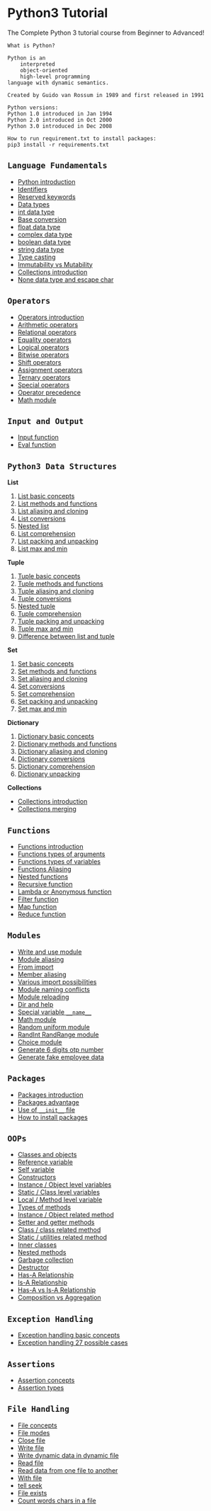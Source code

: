 # Python3 Tutorial
The Complete Python 3 tutorial course from Beginner to Advanced!

    What is Python?

    Python is an
        interpreted
        object-oriented
        high-level programming
    language with dynamic semantics.

    Created by Guido van Rossum in 1989 and first released in 1991
    
    Python versions:
    Python 1.0 introduced in Jan 1994
    Python 2.0 introduced in Oct 2000
    Python 3.0 introduced in Dec 2008
    
    How to run requirement.txt to install packages:
    pip3 install -r requirements.txt
 
## `Language Fundamentals`
* [Python introduction](01_language_fundamentals/01_Introduction.py)
* [Identifiers](01_language_fundamentals/02_Identifiers.py)
* [Reserved keywords](01_language_fundamentals/03_ReservedKeywords.py)
* [Data types](01_language_fundamentals/04_DataTypes.py)
* [int data type](01_language_fundamentals/05_DataTypes_Int.py)
* [Base conversion](01_language_fundamentals/06_BaseConversion.py)
* [float data type](01_language_fundamentals/07_DataTypes_Float.py)
* [complex data type](01_language_fundamentals/08_DataTypes_Complex.py)
* [boolean data type](01_language_fundamentals/09_DataTypes_Boolean.py)
* [string data type](01_language_fundamentals/10_DataTypes_String.py)
* [Type casting](01_language_fundamentals/11_TypeCasting.py)
* [Immutability vs Mutability](01_language_fundamentals/12_ImmutabilityVsMutability.py)
* [Collections introduction](01_language_fundamentals/13_Collections.py)
* [None data type and escape char](01_language_fundamentals/14_None_EscapeChar_Constants.py)

## `Operators`
* [Operators introduction](02_operators/01_IntroductionOperators.py)
* [Arithmetic operators](02_operators/02_ArithmeticOperators.py)
* [Relational operators](02_operators/03_RelationalOperators.py)
* [Equality operators](02_operators/04_EqualityOperators.py)
* [Logical operators](02_operators/05_LogicalOperators.py)
* [Bitwise operators](02_operators/06_BitwiseOperators.py)
* [Shift operators](02_operators/07_ShiftOperators.py)
* [Assignment operators](02_operators/08_AssignmentOperators.py)
* [Ternary operators](02_operators/09_TernaryOperators.py)
* [Special operators](02_operators/10_SpecialOperators.py)
* [Operator precedence](02_operators/11_OperatorPrecedence.py)
* [Math module](02_operators/12_MathModule.py)

## `Input and Output`
* [Input function](03_input_output/Input.py)
* [Eval function](03_input_output/Eval.py)

## `Python3 Data Structures`
**List**
1) [List basic concepts](06_1_data_structure_list/List_Basics.py)
2) [List methods and functions](06_1_data_structure_list/List_Functions.py)
3) [List aliasing and cloning](06_1_data_structure_list/List_CloningAndAliasing.py)
4) [List conversions](06_1_data_structure_list/List_ConvertingToList.py)
5) [Nested list](06_1_data_structure_list/List_NestedList.py)
6) [List comprehension](06_1_data_structure_list/List_Comprehension.py)
7) [List packing and unpacking](06_1_data_structure_list/List_PackingUnpacking.py)
8) [List max and min](06_1_data_structure_list/List_MaxMin.py)

**Tuple**
1) [Tuple basic concepts](06_2_data_structure_tuple/Tuple_Basics.py)
2) [Tuple methods and functions](06_2_data_structure_tuple/Tuple_Functions.py)
3) [Tuple aliasing and cloning](06_2_data_structure_tuple/Tuple_CloningAndAliasing.py)
4) [Tuple conversions](06_2_data_structure_tuple/Tuple_ConvertingToTuple.py)
5) [Nested tuple](06_2_data_structure_tuple/Tuple_NestedTuple.py)
6) [Tuple comprehension](06_2_data_structure_tuple/Tuple_Comprehension.py)
7) [Tuple packing and unpacking](06_2_data_structure_tuple/Tuple_PackingUnpacking.py)
8) [Tuple max and min](06_2_data_structure_tuple/Tuple_MaxMin.py)
9) [Difference between list and tuple](06_2_data_structure_tuple/Difference_ListVsTuple.py)

**Set**
1) [Set basic concepts](06_3_data_structure_set/Set_Basics.py)
2) [Set methods and functions](06_3_data_structure_set/Set_Functions.py)
3) [Set aliasing and cloning](06_3_data_structure_set/Set_CloningAndAliasing.py)
4) [Set conversions](06_3_data_structure_set/Set_ConvertingToSet.py)
5) [Set comprehension](06_3_data_structure_set/Set_Comprehension.py)
6) [Set packing and unpacking](06_3_data_structure_set/Set_PackingUnpacking.py)
7) [Set max and min](06_3_data_structure_set/Set_MaxMin.py)

**Dictionary**
1) [Dictionary basic concepts](06_4_data_structure_dictionary/Dict_Basics.py)
2) [Dictionary methods and functions](06_4_data_structure_dictionary/Dict_Functions.py)
3) [Dictionary aliasing and cloning](06_4_data_structure_dictionary/Dict_CloningAndAliasing.py)
4) [Dictionary conversions](06_4_data_structure_dictionary/Dict_Conversions.py)
5) [Dictionary comprehension](06_4_data_structure_dictionary/Dict_Comprehension.py)
6) [Dictionary unpacking](06_4_data_structure_dictionary/Dict_Unpacking.py)

**Collections**
* [Collections introduction](06_0_data_structure_collections/Collections_Introduction.py)
* [Collections merging](06_0_data_structure_collections/Collections_Merging.py)

## `Functions`
* [Functions introduction](07_functions/Function_Introduction.py)
* [Functions types of arguments](07_functions/Function_TypesOfArguments.py)
* [Functions types of variables](07_functions/Function_TypesOfVariables.py)
* [Functions Aliasing](07_functions/Functions_Aliasing.py)
* [Nested functions](07_functions/Functions_Nested.py)
* [Recursive function](07_functions/Functions_Recursive.py)
* [Lambda or Anonymous function](07_functions/Functions_Lambda_Anonymous.py)
* [Filter function](07_functions/Functions_Lambda_Filter.py)
* [Map function](07_functions/Functions_Map.py)
* [Reduce function](07_functions/Functions_Reduce.py)

## `Modules`
* [Write and use module](08_modules/01_WriteAndUseModule.py)
* [Module aliasing](08_modules/02_ModuleAliasing.py)
* [From import](08_modules/03_FromImport.py)
* [Member aliasing](08_modules/04_MemberAliasing.py)
* [Various import possibilities](08_modules/05_VariousImportPossibilities.py)
* [Module naming conflicts](08_modules/06_ModuleNamingConflicts.py)
* [Module reloading](08_modules/07_ModuleReloading.py)
* [Dir and help](08_modules/08_DirAndHelp.py)
* [Special variable `__name__`](08_modules/09_SpecialVariable__name__.py)
* [Math module](08_modules/10_MathModule.py)
* [Random uniform module](08_modules/11_Random_Uniform_Module.py)
* [RandInt RandRange module](08_modules/12_RandInt_RandRange_Module.py)
* [Choice module](08_modules/13_ChoiceModule.py)
* [Generate 6 digits otp number](08_modules/14_GenerateSixDigitsOTPNumber.py)
* [Generate fake employee data](08_modules/15_GenerateFakeEmployeeData.py)

## `Packages`
* [Packages introduction](09_packages/01_PackageIntroduction.py)
* [Packages advantage](09_packages/01_PackageIntroduction.py)
* [Use of `__init__` file](09_packages/02_UseOf__init__file.py)
* [How to install packages](09_packages/03_InstallPackage.py)

## `OOPs`
* [Classes and objects](10_oops/01_ClassAndObjects.py)
* [Reference variable](10_oops/02_ReferenceVariable.py)
* [Self variable](10_oops/03_SelfVariable.py)
* [Constructors](10_oops/04_Constructors.py)
* [Instance / Object level variables](10_oops/05_InstanceVariable.py)
* [Static / Class level variables](10_oops/06_StaticVariable.py)
* [Local / Method level variable](10_oops/07_LocalVariable.py)
* [Types of methods](10_oops/08_TypesOfMethods.py)
* [Instance / Object related method](10_oops/09_InstanceMethod.py)
* [Setter and getter methods](10_oops/10_SetterGetterMethod.py)
* [Class / class related method](10_oops/11_ClassMethod.py)
* [Static / utilities related method](10_oops/12_StaticMethod.py)
* [Inner classes](10_oops/13_InnerClasses.py)
* [Nested methods](10_oops/14_NestedMethods.py)
* [Garbage collection](10_oops/15_GrabageCollection.py)
* [Destructor](10_oops/16_Destructor.py)
* [Has-A Relationship](10_oops/17_Has_A_Relationship.py)
* [Is-A Relationship](10_oops/18_Is_A_Relationship.py)
* [Has-A vs Is-A Relationship](10_oops/19_Has_A_vs_Is_A.py)
* [Composition vs Aggregation](10_oops/20_CompositionVsAggregation.py)

## `Exception Handling`
* [Exception handling basic concepts](11_exception_handling/Exception_Basics_Concepts.py)
* [Exception handling 27 possible cases](11_exception_handling/exception_handling_possible_cases)

## `Assertions`
* [Assertion concepts](12_assertions/Assertions_Concept.py)
* [Assertion types](12_assertions/Assertions_Types.py)

## `File Handling`
* [File concepts](13_file_handling/01_FileConcepts.py)
* [File modes](13_file_handling/02_FileModes.py)
* [Close file](13_file_handling/03_CloseFile.py)
* [Write file](13_file_handling/04_WriteFile.py)
* [Write dynamic data in dynamic file](13_file_handling/05_WriteDynamicDataInDynamicFile.py)
* [Read file](13_file_handling/06_ReadFile.py)
* [Read data from one file to another](13_file_handling/07_ReadDataFromOneFileToAnother.py)
* [With file](13_file_handling/08_With.py)
* [tell seek](13_file_handling/09_Tell_Seek.py)
* [File exists](13_file_handling/10_FileExists.py)
* [Count words chars in a file](13_file_handling/11_CountWordsCharsInFile.py)
